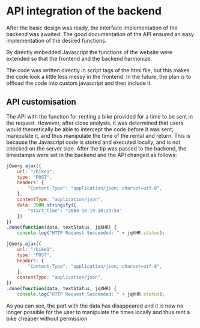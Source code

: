 # API integration of the backend
After the basic design was ready, the interface implementation of the backend was awaited. The good documentation of the API ensured an easy implementation of the desired functions. 

By directly embedded Javascript the functions of the website were extended so that the frontend and the backend harmonize.

The code was written directly in script tags of the html file, but this makes the code look a little less messy in the frontend. In the future, the plan is to offload the code into custom javascript and then include it.

## API customisation
The API with the function for renting a bike provided for a time to be sent in the request. However, after close analysis, it was determined that users would theoretically be able to intercept the code before it was sent, manipulate it, and thus manipulate the time of the rental and return. This is because the Javascript code is stored and executed locally, and is not checked on the server side.
After the tip was passed to the backend, the timestamps were set in the backend and the API changed as follows:


```javascript
jQuery.ajax({
    url: "/bike1",
    type: "POST",
    headers: {
        "Content-Type": "application/json; charset=utf-8",
    },
    contentType: "application/json",
    data: JSON.stringify({
        "start_time": "2004-10-19 10:23:54"
    })
})
.done(function(data, textStatus, jqXHR) {
    console.log("HTTP Request Succeeded: " + jqXHR.status);
```
```javascript
jQuery.ajax({
    url: "/bike1",
    type: "POST",
    headers: {
        "Content-Type": "application/json; charset=utf-8",
    },
    contentType: "application/json",
})
.done(function(data, textStatus, jqXHR) {
    console.log("HTTP Request Succeeded: " + jqXHR.status);
```
As you can see, the part with the data has disappeared and it is now no longer possible for the user to manipulate the times locally and thus rent a bike cheaper without permission

